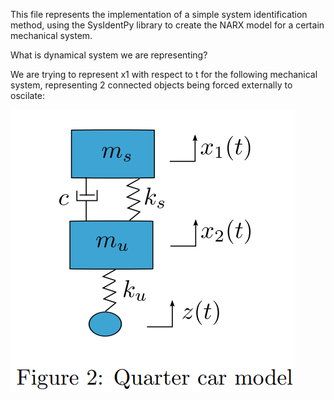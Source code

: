 This file represents the implementation of a simple system identification method, using the SysIdentPy library to create the NARX model for a certain mechanical system.

What is dynamical system we are representing? 

We are trying to represent x1 with respect to t for the following mechanical system, representing 2 connected objects being forced externally to oscilate:

![Mechanical system](system.png)
